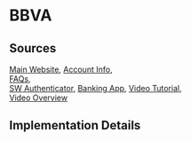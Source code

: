 # BBVA

## Sources
[Main Website](https://www.bbva.es/particulares/index.jsp),	[Account Info](https://www.bbva.es/productos/ficha/cuenta-online-bbva-sin-comisiones/0CA0000245),	
[FAQs](https://www.bbva.es/eng/sistema/atencion-al-cliente/index.jsp),		
[SW Authenticator](https://www.bbva.es/eng/general/apps/bbva-espana.jsp),
[Banking App](https://play.google.com/store/apps/details?id=com.bbva.bbvacontigo),
[Video Tutorial](https://www.youtube.com/watch?v=oOfmNDtDE1Q),	 
[Video Overview](https://www.youtube.com/watch?v=ZCgCMTvA_VA)

## Implementation Details